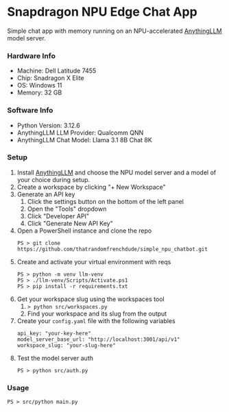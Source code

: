 # Snapdragon NPU Edge Chat App

Simple chat app with memory running on an NPU-accelerated [AnythingLLM](https://anythingllm.com/) model server.

### Hardware Info
- Machine: Dell Latitude 7455
- Chip: Snadragon X Elite
- OS: Windows 11
- Memory: 32 GB

### Software Info
- Python Version: 3.12.6
- AnythingLLM LLM Provider: Qualcomm QNN
- AnythingLLM Chat Model: Llama 3.1 8B Chat 8K

### Setup
1. Install [AnythingLLM](https://anythingllm.com/) and choose the NPU model server and a model of your choice during setup.
2. Create a workspace by clicking "+ New Workspace"
3. Generate an API key
    1. Click the settings button on the bottom of the left panel
    2. Open the "Tools" dropdown
    3. Click "Developer API"
    4. Click "Generate New API Key"
4. Open a PowerShell instance and clone the repo
    ```
    PS > git clone https://github.com/thatrandomfrenchdude/simple_npu_chatbot.git
    ```
5. Create and activate your virtual environment with reqs
    ```
    PS > python -m venv llm-venv
    PS > ./llm-venv/Scripts/Activate.ps1
    PS > pip install -r requirements.txt
    ```
6. Get your workspace slug using the workspaces tool
    1. ```> python src/workspaces.py```
    2. Find your workspace and its slug from the output
7. Create your `config.yaml` file with the following variables
    ```
    api_key: "your-key-here"
    model_server_base_url: "http://localhost:3001/api/v1"
    workspace_slug: "your-slug-here"
    ```
8. Test the model server auth
    ```
    PS > python src/auth.py
    ```

### Usage
```
PS > src/python main.py
```

